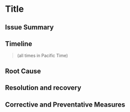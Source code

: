 
# Title

## Issue Summary

## Timeline
> (all times in Pacific Time)

## Root Cause

## Resolution and recovery

## Corrective and Preventative Measures

